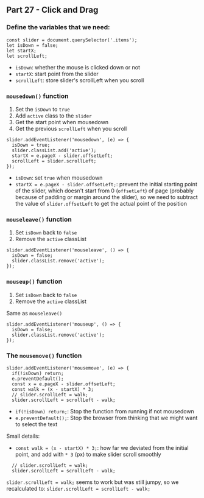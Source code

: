 ## Part 27 - Click and Drag

### Define the variables that we need:

```
const slider = document.querySelector('.items');
let isDown = false;
let startX;
let scrollLeft;
```

- `isDown`: whether the mouse is clicked down or not
- `startX`: start point from the slider
- `scrollLeft`: store slider's scrollLeft when you scroll

### `mousedown()` function

1. Set the `isDown` to `true`
2. Add `active` class to the `slider`
3. Get the start point when mousedown
4. Get the previous `scrollLeft` when you scroll

```
slider.addEventListener('mousedown', (e) => {
  isDown = true;
  slider.classList.add('active');
  startX = e.pageX - slider.offsetLeft;
  scrollLeft = slider.scrollLeft;
});
```

- `isDown`: set `true` when mousedown
- `startX = e.pageX - slider.offsetLeft;`: prevent the initial starting point of the slider, which doesn't start from 0 (`offsetLeft`) of page (probably because of padding or margin around the slider), so we need to subtract the value of `slider.offsetLeft` to get the actual point of the position

### `mouseleave()` function

1. Set `isDown` back to `false`
2. Remove the `active` classList

```
slider.addEventListener('mouseleave', () => {
  isDown = false;
  slider.classList.remove('active');
});
```

### `mouseup()` function

1. Set `isDown` back to `false`
2. Remove the `active` classList

Same as `mouseleave()`

```
slider.addEventListener('mouseup', () => {
  isDown = false;
  slider.classList.remove('active');
});
```

### The `mousemove()` function

```
slider.addEventListener('mousemove', (e) => {
  if(!isDown) return;
  e.preventDefault();
  const x = e.pageX - slider.offsetLeft;
  const walk = (x - startX) * 3;
  // slider.scrollLeft = walk;
  slider.scrollLeft = scrollLeft - walk;
```

- `if(!isDown) return;`: Stop the function from running if not mousedown
- `e.preventDefault();`: Stop the browser from thinking that we might want to select the text

Small details:

- `const walk = (x - startX) * 3;`: how far we deviated from the initial point, and add with `* 3` (px) to make slider scroll smoothly

```
  // slider.scrollLeft = walk;
  slider.scrollLeft = scrollLeft - walk;
```

`slider.scrollLeft = walk;` seems to work but was still jumpy, so we recalculated to:
`slider.scrollLeft = scrollLeft - walk;` 
